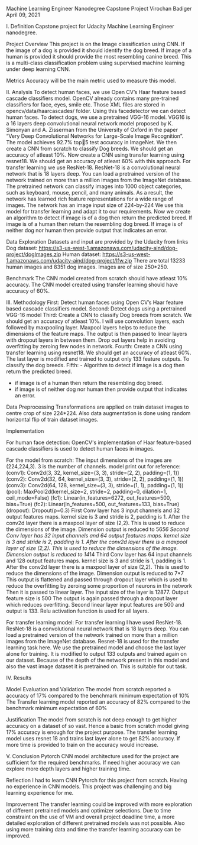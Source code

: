Machine Learning Engineer Nanodegree
Capstone Project
Virochan Badiger
April 09, 2021

I. Definition
Capstone project for Udacity Machine Learning Engineer nanodegree. 

Project Overview
This project is on the Image classification using CNN. If the image of a dog is provided it should identify the dog breed. If image of a human is provided it 
should provide the most resembling canine breed. This is a multi-class classification problem using 
supervised machine learning under deep learning CNN.

Metrics
Accuracy will be the main metric used to measure this model. 

II. Analysis
To detect human faces, we use Open CV’s Haar feature based cascade classifiers model. 
OpenCV already contains many pre-trained classifiers for face, eyes, smile etc. Those XML files are 
stored in opencv/data/haarcascades/ folder. Using this facedetector we can detect human faces. 
To detect dogs, we use a pretrained VGG-16 model. VGG16 is a 16 layers deep convolutional neural 
network model proposed by K. Simonyan and A. Zisserman from the University of Oxford in the paper 
“Very Deep Convolutional Networks for Large-Scale Image Recognition”. The model achieves 92.7% top5 test accuracy in ImageNet. 
We then create a CNN from scratch to classify Dog breeds. We should get an accuracy of atleast 10%. 
Now create a CNN using transfer learning using resnet18. We should get an accuracy of atleast 60% with 
this approach. 
For transfer learning we use ResNet-18. ResNet-18 is a convolutional neural network that is 18 layers 
deep. You can load a pretrained version of the network trained on more than a million images from the 
ImageNet database. The pretrained network can classify images into 1000 object categories, such as keyboard, mouse, pencil, and many animals. As a result, the network has learned rich feature 
representations for a wide range of images. The network has an image input size of 224-by-224 
We use this model for transfer learning and adapt it to our requirements. 
Now we create an algorithm to detect if image is of a dog then return the predicted breed. 
If image is of a human then return the resembling dog breed. If image is of neither dog nor human then 
provide output that indicates an error.

Data Exploration
Datasets and input are provided by the Udacity from links 
Dog dataset: https://s3-us-west-1.amazonaws.com/udacity-aind/dog-project/dogImages.zip
Human dataset: https://s3-us-west-1.amazonaws.com/udacity-aind/dog-project/lfw.zip
There are total 13233 human images and 8351 dog images. Images are of size 250*250. 

Benchmark
The CNN model created from scratch should have atleast 10% accuracy. 
The CNN model created using transfer learning should have accuracy of 60%. 

III. Methodology
First: Detect human faces using Open CV’s Haar feature based cascade classifiers model. 
Second: Detect dogs using a pretrained VGG-16 model 
Third: Create a CNN to classify Dog breeds from scratch. We should get an accuracy of atleast 10%. 
I will use convolution layers, each followed by maxpooling layer. Maxpool layers helps to reduce the 
dimensions of the feature maps. 
The output is then passed to linear layers with dropout layers in between them. Drop out layers help in 
avoiding overfitting by zeroing few nodes in network. 
Fourth: Create a CNN using transfer learning using resnet18. We should get an accuracy of atleast 60%. 
The last layer is modified and trained to output only 133 feature outputs. To classify the dog breeds. 
Fifth: - Algorithm to detect if image is a dog then return the predicted breed. 
- if image is of a human then return the resembling dog breed. 
- if image is of neither dog nor human then provide output that indicates an error.

Data Preprocessing
Transformations are applied on train dataset images to centre crop of size 224*224. 
Also data augmentation is done using random horizontal flip of train dataset images. 

Implementation

For human face detection:
OpenCV's implementation of Haar feature-based cascade classifiers is used to detect human faces in images.

For the model from scratch:
The input dimensions of the images are (224,224,3). 3 is the number of channels.
model print out for reference: (conv1): Conv2d(3, 32, kernel_size=(3, 3), stride=(2, 2), padding=(1, 1)) (conv2): Conv2d(32, 64, kernel_size=(3, 3), stride=(2, 2), padding=(1, 1)) (conv3): Conv2d(64, 128, kernel_size=(3, 3), stride=(1, 1), padding=(1, 1)) (pool): MaxPool2d(kernel_size=2, stride=2, padding=0, dilation=1, ceil_mode=False) (fc1): Linear(in_features=6272, out_features=500, bias=True) (fc2): Linear(in_features=500, out_features=133, bias=True) (dropout): Dropout(p=0.3)
First Conv layer has 3 input channels and 32 output features maps. kernel size is 3 and stride is 2, padding is 1. After the conv2d layer there is a maxpool layer of size (2,2). This is used to reduce the dimensions of the image. Dimension output is reduced to 56*56
Second Conv layer has 32 input channels and 64 output features maps. kernel size is 3 and stride is 2, padding is 1. After the conv2d layer there is a maxpool layer of size (2,2). This is used to reduce the dimensions of the image. Dimension output is reduced to 14*14
Third Conv layer has 64 input channels and 128 output features maps. kernel size is 3 and stride is 1, padding is 1. After the conv2d layer there is a maxpool layer of size (2,2). This is used to reduce the dimensions of the image. Dimension output is reduced to 7*7
This output is flattened and passed through dropout layer which is used to reduce the overfitting by zeroing some proportion of neurons in the network Then it is passed to linear layer. The input size of the layer is 12877. Output feature size is 500
The output is again passed through a dropout layer which reduces overfitting. Second linear layer input features are 500 and output is 133.
Relu activation function is used for all layers.

For transfer learning model:
For transfer learning I have used ResNet-18. ResNet-18 is a convolutional neural network that is 18 layers deep. You can load a pretrained version of the network trained on more than a million images from the ImageNet database. Resnet-18 is used for the transfer learning task here. We use the pretrained model and choose the last layer alone for training. It is modified to output 133 outputs and trained again on our dataset.
Because of the depth of the network present in this model and also the vast image dataset it is pretrained on. This is suitable for out task.


IV. Results

Model Evaluation and Validation
The model from scratch reported a accuracy of 17% compared to the benchmark minimum expectation of 10%
The Transfer learning model reported an accuracy of 82% compared to the benchmark minimum expectation of 60%


Justification
The model from scratch is not deep enough to get higher accuracy on a dataset of so vast. Hence a basic from scratch model giving 17% accuracy is enough for the project purpose.
The transfer learning model uses resnet 18 and trains last layer alone to get 82% accuracy. If more time is provided to train on the accuracy would increase. 


V. Conclusion
Pytorch CNN model architecture used for the project are sufficient for the required benchmarks. If need higher accuracy we can explore more depth layers and higher training time. 



Reflection
I had to learn CNN Pytorch for this project from scratch. Having no experience in CNN models. This project was challenging and big learning experience for me. 

Improvement
The transfer learning could be improved with more exploration of different pretrained models and optimizer selections. Due to time constraint on the use of VM and overall project deadline time, a more detailed exploration of different pretrained models was not possible. 
Also using more training data and time the transfer learning accuracy can be improved.



